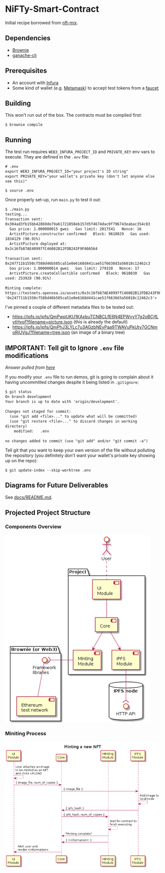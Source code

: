 # NiFTy-Smart-Contract

Initial recipe borrowed from [nft-mix](https://github.com/PatrickAlphaC/nft-mix). 

## Dependencies


- [Brownie](https://github.com/eth-brownie/brownie#installation)
- [ganache-cli](https://github.com/trufflesuite/ganache#command-line-use) 

## Prerequisites 

- An account with [Infura](https://infura.io/)
- Some kind of wallet (e.g. [Metamask](https://metamask.io/)) to accept test tokens from a [faucet](https://faucets.chain.link)


## Building 

This won't run out of the box. The contracts must be compiled first: 

```
$ brownie compile 
``` 

## Running 

The test run requires `WEB3_INFURA_PROJECT_ID` and `PRIVATE_KEY` env vars to execute. They are defined in the `.env` file:

```
# .env
export WEB3_INFURA_PROJECT_ID="your project's ID string" 
export PRIVATE_KEY="your wallet's private key (don't let anyone else see this)"
```

```
$ source .env 
```


Once properly set-up, run `main.py` to test it out: 

``` 
$ ./main.py
testing...
Transaction sent: 0x304ad3fb15bb42869de79a61721858eb157d5f4674dac0f796743eabac354c83
  Gas price: 1.000000015 gwei   Gas limit: 2017541   Nonce: 16
  ArtistPicture.constructor confirmed   Block: 9610829   Gas used: 1834129 (90.91%)
  ArtistPicture deployed at: 0x3c16fb87AE40997fC46082B12FDB243F9FA0A564

Transaction sent: 0x247711b1550cf588d46b505ca51e0e6168d441cae51f6630d3a56018c12462c3
  Gas price: 1.000000014 gwei   Gas limit: 279320   Nonce: 17
  ArtistPicture.createCollectible confirmed   Block: 9610830   Gas used: 253928 (90.91%)

Minting complete: https://testnets.opensea.io/assets/0x3c16fb87AE40997fC46082B12FDB243F9FA0A564/<Transaction '0x247711b1550cf588d46b505ca51e0e6168d441cae51f6630d3a56018c12462c3'>
```

I've pinned a couple of different metadata files to be tested out: 
- https://ipfs.io/ipfs/QmPwpUKU1KAxbuTCNBCLfE6N4EPWvyY7g2oBCjfLvtHvof?filename=picture.json (this is already the default)
- https://ipfs.io/ipfs/QmPhJ3LYLc7u3AGzbNEvPaa9TWAVuPkUtv7GCNmoRjUVgJ?filename=tree.json (an image of a binary tree)


## IMPORTANT: Tell git to Ignore `.env` file modifications 

*Answer pulled from [here](https://stackoverflow.com/questions/936249/how-to-stop-tracking-and-ignore-changes-to-a-file-in-git/40272289#40272289)*

If you modify your `.env` file to run demos, git is going to complain about it having uncommitted changes despite it being listed in `.gitignore`:

```
$ git status
On branch development
Your branch is up to date with 'origin/development'.

Changes not staged for commit:
  (use "git add <file>..." to update what will be committed)
  (use "git restore <file>..." to discard changes in working directory)
	modified:   .env

no changes added to commit (use "git add" and/or "git commit -a")
```

Tell git that you want to keep your own version of the file without polluting the repository (you definitely don't want your wallet's private key showing up on the repo):

```
$ git update-index --skip-worktree .env
```

## Diagrams for Future Deliverables 

See [docs/README.md](docs/README.md). 

## Projected Project Structure 

### Components Overview 

![Project structure](docs/img/project.png) 

### Miniting Process 

![Minting process](docs/img/minting.png)

